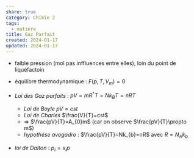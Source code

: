 ```yaml
---  
share: true  
category: Chimie 2  
tags:  
  - matière  
title: Gaz Parfait  
created: 2024-01-17  
updated: 2024-01-17  
---  
```

  
  
- faible pression (mol pas inffluences entre elles), loin du point de liquéfactoin  
  
- équilibre thermodynamique : $F(p,T,V_{m})=0$  
  
- *Loi des Gaz parfaits* : $pV=mR^*T=Nk_{B}T=nRT$  
	- *Loi de Boyle* $pV = cst$  
	- *Loi de Charles* $\frac{V}{T}=cst$  
	- ⇒ $\frac{pV}{T}=A_{0}m$ (car on observe $\frac{pV}{T}\propto m$)  
	- *hypothèse avogadro* : $\frac{pV}{T}=Nk_{b}=nR$ avec $R=N_{A}k_{b}$  
  
- *loi de Dalton* : $p_{i}=x_{i}p$  
